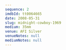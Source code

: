 ```yaml
---
sequence: 2
imdbId: tt0064665
date: 2008-05-31
slug: midnight-cowboy-1969
medium: 35mm
venue: AFI Silver
venueNotes: null
mediumNotes: null
---
```

